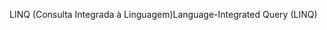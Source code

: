 <span data-ttu-id="3cf27-101">LINQ (Consulta Integrada à Linguagem)</span><span class="sxs-lookup"><span data-stu-id="3cf27-101">Language-Integrated Query (LINQ)</span></span>